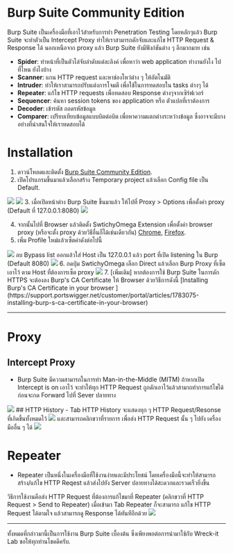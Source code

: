 Burp Suite Community Edition
===
Burp Suite เป็นเครื่องมือที่เอาไว้สำหรับการทำ Penetration Testing โดยหลักๆแล้ว Burp Suite จะทำตัวเป็น Intercept Proxy ทำให้เราสามารถดักจับและแก้ไข HTTP Request & Response ได้ นอกเหนือจาก proxy แล้ว Burp Suite ยังมีฟังก์ชันต่าง ๆ อีกมากมาย เช่น

- **Spider**: ทำหน้าที่เป็นตัวไล่จับลำดับแต่ละลิงค์ เพื่อหาว่า web application ทำงานยังไง ไปที่ไหน ยังไงบ้าง
- **Scanner**: แกน HTTP request และหาช่องโหว่ต่าง ๆ ให้อัตโนมัติ
- **Intruder**: ทำให้เราสามารถปรับแต่งการโจมตี เพื่อใช้ในการทดสอบใน tasks ต่างๆ ได้
- **Repeater**: แก้ไข HTTP requests เพื่อทดสอบ Response ต่างๆจากเซิร์ฟเวอร์
- **Sequencer**: ค้นหา session tokens ของ application หรือ ตัวแปลที่เราต้องการ
- **Decoder**: เข้ารหัส ถอดรหัสข้อมูล
- **Comparer**: เปรียบเทียบข้อมูลแบบบิตต่อบิต เพื่อหาความแตกต่างระหว่างข้อมูล ซึ่งอาจจะมีบางอย่างที่น่าสนใจให้เราทดสอบได้

Installation
===
1. ดาวน์โหลดและติดตั้ง [Burp Suite Community Edition](https://portswigger.net/burp/communitydownload).
2. เปิดโปรแกรมขึ้นมาแล้วเลือกสร้าง Temporary project แล้วเลือก Config file เป็น Default.
<img src="images/ss-init-1.png">
<img src="images/ss-init-2.png">
3. เมื่อเปิดหน้าต่าง Burp Suite ขึ้นมาแล้ว ให้ไปที่ Proxy > Options เพื่อตั้งค่า proxy (Default ที่ 127.0.0.1:8080)
<img src="images/ss-proxy-1.png">

4. จากนั้นไปที่ Browser แล้วติดตั้ง SwtichyOmega Extension เพื่อตั้งค่า browser proxy (หรือจะตั้ง proxy ด้วยวิธีอื่นก็ได้เช่นเดียวกัน)
[Chrome](https://chrome.google.com/webstore/detail/proxy-switchyomega/padekgcemlokbadohgkifijomclgjgif?hl=en),
[Firefox](https://addons.mozilla.org/en-US/firefox/addon/switchyomega/).
5. เพิ่ม Profile ใหม่แล้วเซ็ตค่าดังต่อไปนี้
<img src="images/ss-switchyOmega-1.png">
ลบ Bypass list ออกแล้วใส่ Host เป็น 127.0.0.1 แล้ว port ที่เปิด listening ใน Burp (Default 8080)
<img src="images/ss-switchyOmega-2.png">
6. กดปุ่ม SwtichyOmega เลือก Direct แล้วเลือก Burp Proxy ที่เซ็ตเอาไว้ ตาม Host ที่ต้องการเซ็ต proxy
<img src="images/ss-switchyOmega-3.png">
7. [เพิ่มเติม] หากต้องการใช้ Burp Suite ในการดัก HTTPS จะต้องลง Burp's CA Certificate ให้ Browser ด้วยวิธีการดังนี้ [Installing Burp's CA Certificate in your browser
](https://support.portswigger.net/customer/portal/articles/1783075-installing-burp-s-ca-certificate-in-your-browser)

---
Proxy
===
## Intercept Proxy
- Burp Suite มีความสามารถในการทำ Man-in-the-Middle (MITM) ถ้าหากเปิด Intercept is on เอาไว้ จะทำให้ทุก HTTP Request ถูกดักเอาไว้แล้วสามาถทำการแก้ไขได้ ก่อนจะกด Forward ไปที่ Sever ปลายทาง
<img src="images/ss-intercept-1.png">
## HTTP History
- Tab HTTP History จะแสดงทุก ๆ HTTP Request/Resonse ที่เกิดขึ้นทั้งหมดไว้
<img src="images/ss-history-1.png">
 และสามารถคลิกขวาที่รายการ เพื่อส่ง HTTP Request นั้น ๆ ไปยัง เครื่องมืออื่น ๆ ได้
<img src="images/ss-history-2.png">

Repeater
===
- Repeater เป็นหนึ่งในเครื่องมือที่ใช้งานง่ายและมีประโยชน์ โดยเครื่องมือนี้จะทำให้สามารถ สร้าง/แก้ไข HTTP Reqest แล้วส่งไปยัง Server ปลายทางได้สะดวกและรวดเร็วยิ่งขึ้น 

วิธีการใช้งานคือส่ง HTTP Request ที่ต้องการแก้ไขมาที่ Repeater (คลิกขวาที่ HTTP Request > Send to Repeater) เมื่อเข้ามา Tab Repeater ก็จะสามารถ แก้ไข HTTP Request ได้ตามใจ แล้วสามารถดู Response ได้ทันทีอีกด้วย
<img src="images/ss-repeater-1.png">

---
ทั้งหมดที่กล่าวมานี้เป็นการใช้งาน Burp Suite เบื้องต้น ซึ่งเพียงพอต่อการนำมาใช้กับ Wreck-it Lab ขอให้ทุกท่านโชคดีครับ.